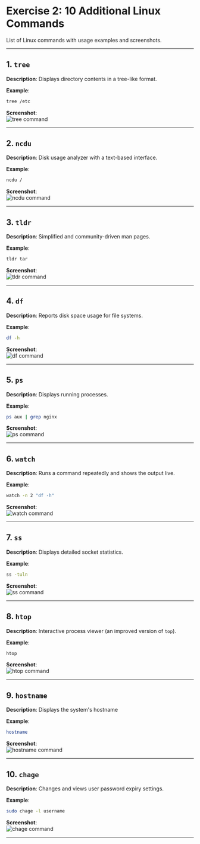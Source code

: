 
# Exercise 2: 10 Additional Linux Commands

List of Linux commands with usage examples and screenshots.

---

## 1. `tree`

**Description**: Displays directory contents in a tree-like format.

**Example**:
```bash
tree /etc
```

**Screenshot**:  
![tree command](./images/tree.png)

---

## 2. `ncdu`

**Description**: Disk usage analyzer with a text-based interface.

**Example**:
```bash
ncdu /
```

**Screenshot**:  
![ncdu command](./images/ncdu.png)

---

## 3. `tldr`

**Description**: Simplified and community-driven man pages.

**Example**:
```bash
tldr tar
```

**Screenshot**:  
![tldr command](./images/tldr.png)

---

## 4. `df`

**Description**: Reports disk space usage for file systems.

**Example**:
```bash
df -h
```

**Screenshot**:  
![df command](./images/df.png)

---

## 5. `ps`

**Description**: Displays running processes.

**Example**:
```bash
ps aux | grep nginx
```

**Screenshot**:  
![ps command](./images/ps.png)

---

## 6. `watch`

**Description**: Runs a command repeatedly and shows the output live.

**Example**:
```bash
watch -n 2 "df -h"
```

**Screenshot**:  
![watch command](./images/watch.png)

---

## 7. `ss`

**Description**: Displays detailed socket statistics.

**Example**:
```bash
ss -tuln
```

**Screenshot**:  
![ss command](./images/ss.png)

---

## 8. `htop`

**Description**: Interactive process viewer (an improved version of `top`).

**Example**:
```bash
htop
```

**Screenshot**:  
![htop command](./images/htop.png)

---

## 9. `hostname`

**Description**: Displays the system's hostname

**Example**:
```bash
hostname
```

**Screenshot**:  
![hostname command](./images/hostname.png)

---

## 10. `chage`

**Description**: Changes and views user password expiry settings.

**Example**:
```bash
sudo chage -l username
```

**Screenshot**:  
![chage command](./images/chage.png)

---

